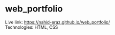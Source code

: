 # web_portfolio
Live link: https://nahid-eraz.github.io/web_portfolio/
<br/>
Technologies: HTML, CSS
